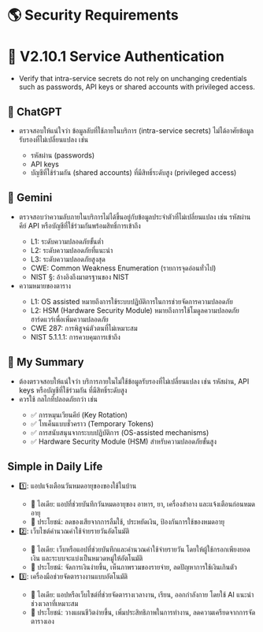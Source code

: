 <h1>&#127758; Security Requirements </h1>

<h1>&#128011; V2.10.1 Service Authentication</h1>
<ul>
  <li>Verify that intra-service secrets do not rely on unchanging credentials such as passwords, API keys or shared accounts with privileged access.</li>
</ul>

<h2>&#127919; ChatGPT</h2>
<ul>
  <li>ตรวจสอบให้แน่ใจว่า ข้อมูลลับที่ใช้ภายในบริการ (intra-service secrets) ไม่ได้อาศัยข้อมูลรับรองที่ไม่เปลี่ยนแปลง เช่น</li>
  <ul>
    <li>รหัสผ่าน (passwords)</li>
    <li>API keys</li>
    <li>บัญชีที่ใช้ร่วมกัน (shared accounts) ที่มีสิทธิ์ระดับสูง (privileged access)</li>
  </ul>
</ul>

<h2>&#127982; Gemini</h2>
<ul>
  <li>ตรวจสอบว่าความลับภายในบริการไม่ได้ขึ้นอยู่กับข้อมูลประจำตัวที่ไม่เปลี่ยนแปลง เช่น รหัสผ่าน คีย์ API หรือบัญชีที่ใช้ร่วมกันพร้อมสิทธิ์การเข้าถึง</li>
  <ul>
    <li>L1: ระดับความปลอดภัยขั้นต่ำ</li>
    <li>L2: ระดับความปลอดภัยที่แนะนำ</li>
    <li>L3: ระดับความปลอดภัยสูงสุด</li>
    <li>CWE: Common Weakness Enumeration (รายการจุดอ่อนทั่วไป)</li>
    <li>NIST §: อ้างอิงถึงมาตรฐานของ NIST</li>
  </ul>
  <li>ความหมายของตาราง</li>
  <ul>
    <li>L1: OS assisted หมายถึงการใช้ระบบปฏิบัติการในการช่วยจัดการความปลอดภัย</li>
    <li>L2: HSM (Hardware Security Module) หมายถึงการใช้โมดูลความปลอดภัยฮาร์ดแวร์เพื่อเพิ่มความปลอดภัย</li>
    <li>CWE 287: การพิสูจน์ตัวตนที่ไม่เหมาะสม</li>
    <li>NIST 5.1.1.1: การควบคุมการเข้าถึง</li>
  </ul>
</ul>

<h2>&#128136; My Summary</h2>
<ul>
  <li>ต้องตรวจสอบให้แน่ใจว่า บริการภายในไม่ใช้ข้อมูลรับรองที่ไม่เปลี่ยนแปลง เช่น รหัสผ่าน, API keys หรือบัญชีที่ใช้ร่วมกัน ที่มีสิทธิ์ระดับสูง</li>
  <li>ควรใช้ กลไกที่ปลอดภัยกว่า เช่น</li>
  <ul>
    <li>&#9989; การหมุนเวียนคีย์ (Key Rotation)</li>
    <li>&#9989; โทเค็นแบบชั่วคราว (Temporary Tokens)</li>
    <li>&#9989; การสนับสนุนจากระบบปฏิบัติการ (OS-assisted mechanisms)</li>
    <li>&#9989; Hardware Security Module (HSM) สำหรับความปลอดภัยขั้นสูง</li>
  </ul>
</ul>

<h2>Simple in Daily Life</h2>
<ul>
  <li>1️⃣: แอปแจ้งเตือนวันหมดอายุของของใช้ในบ้าน</li>
  <ul>
    <li>&#128204; ไอเดีย: แอปที่ช่วยบันทึกวันหมดอายุของ อาหาร, ยา, เครื่องสำอาง และแจ้งเตือนก่อนหมดอายุ</li>
    <li>&#128309; ประโยชน์: ลดของเสียจากการลืมใช้, ประหยัดเงิน, ป้องกันการใช้ของหมดอายุ</li>
  </ul>

  <li>2️⃣: เว็บไซต์คำนวณค่าใช้จ่ายรายวันอัตโนมัติ</li>
  <ul>
    <li>&#128204; ไอเดีย: เว็บหรือแอปที่ช่วยบันทึกและคำนวณค่าใช้จ่ายรายวัน โดยให้ผู้ใช้กรอกเพียงยอดเงิน และระบบจะแบ่งเป็นหมวดหมู่ให้อัตโนมัติ</li>
    <li>&#128309; ประโยชน์: จัดการเงินง่ายขึ้น, เห็นภาพรวมของรายจ่าย, ลดปัญหาการใช้เงินเกินตัว</li>
  </ul>

  <li>3️⃣: เครื่องมือช่วยจัดตารางงานแบบอัตโนมัติ</li>
  <ul>
    <li>&#128204; ไอเดีย: แอปหรือเว็บไซต์ที่ช่วยจัดตารางเวลางาน, เรียน, ออกกำลังกาย โดยใช้ AI แนะนำช่วงเวลาที่เหมาะสม</li>
    <li>&#128309; ประโยชน์: วางแผนชีวิตง่ายขึ้น, เพิ่มประสิทธิภาพในการทำงาน, ลดความเครียดจากการจัดตารางเอง</li>
  </ul>
</ul>

